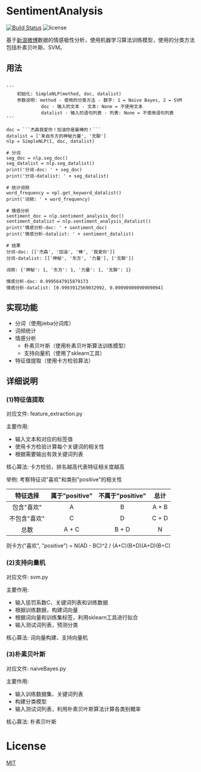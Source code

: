 # SentimentAnalysis
[![Build Status](https://travis-ci.com/ljw9609/SentimentAnalysis.svg?branch=master)](https://travis-ci.com/ljw9609/SentimentAnalysis) ![license](https://img.shields.io/badge/license-MIT-blue.svg)

基于[新浪微博](https://m.weibo.cn)数据的情感极性分析，使用机器学习算法训练模型，使用的分类方法包括朴素贝叶斯、SVM。

## 用法
````

'''
    初始化: SimpleNLP(method, doc, datalist)
    参数说明: method - 使用的分类方法 - 数字: 1 = Naive Bayes, 2 = SVM
             doc - 输入的文本 - 文本: None = 不使用文本
             datalist - 输入的语句列表 - 列表: None = 不使用语句列表        
'''

doc = ```杰森我爱你！加油你是最棒的！```
datalist = ['来自东方的神秘力量', '无聊']
nlp = SimpleNLP(1, doc, datalist)

# 分词
seg_doc = nlp.seg_doc()
seg_datalist = nlp.seg_datalist()
print('分词-doc: ' + seg_doc)
print('分词-datalist: ' + seg_datalist)

# 统计词频
word_frequency = npl.get_keyword_datalist()
print('词频: ' + word_frequency)

# 情感分析
sentiment_doc = nlp.sentiment_analysis_doc()
sentiment_datalist = nlp.sentiment_analysis_datalist()
print('情感分析-doc: ' + sentiment_doc)
print('情感分析-datalist: ' + sentiment_datalist)

# 结果
分词-doc: [['杰森', '加油', '棒', '我爱你']]
分词-datalist: [['神秘', '东方', '力量'], ['无聊']]

词频: {'神秘': 1, '东方': 1, '力量': 1, '无聊': 1}

情感分析-doc: 0.9995647915879173
情感分析-datalist: [0.9993912569032992, 0.09090909090909094]
````

## 实现功能
+ 分词（使用jieba分词库）
+ 词频统计
+ 情感分析
  + 朴素贝叶斯（使用朴素贝叶斯算法训练模型）
  + 支持向量机（使用了sklearn工具）
+ 特征值提取（使用卡方检验算法）

## 详细说明
### (1)特征值提取
对应文件: feature_extraction.py

主要作用: 
+ 输入文本和对应的标签值
+ 使用卡方检验计算每个关键词的相关性
+ 根据需要输出有效关键词列表

核心算法: 卡方检验，排名越高代表特征相关度越高

举例: 考察特征词"喜欢"和类别"positive"的相关性

|特征选择|属于"positive"|不属于"positive"|总计|
|:---:|:---:|:---:|:---:|
|包含"喜欢"|A|B|A + B|
|不包含"喜欢"|C|D|C + D|
|总数|A + C|B + D|N|

则卡方("喜欢", "positive") = N(AD - BC)^2 / (A+C)(B+D)(A+D)(B+C)

### (2)支持向量机
对应文件: svm.py

主要作用:
+ 输入惩罚系数C、关键词列表和训练数据
+ 根据训练数据，构建词向量
+ 根据词向量和训练集标签，利用sklearn工具进行拟合
+ 输入测试词列表，预测分类

核心算法: 词向量构建、支持向量机

### (3)朴素贝叶斯
对应文件: naiveBayes.py

主要作用:
+ 输入训练数据集、关键词列表
+ 构建分类模型
+ 输入测试词列表，利用朴素贝叶斯算法计算各类别概率

核心算法: 朴素贝叶斯


# License
[MIT](https://github.com/ljw9609/SentimentAnalysis/blob/master/LICENSE)